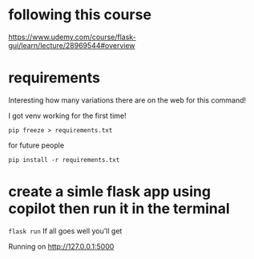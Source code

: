 # following this course
https://www.udemy.com/course/flask-gui/learn/lecture/28969544#overview

# requirements
Interesting how many variations there are on the web for this command!

I got venv working for the first time!


```pip freeze > requirements.txt ```

for future people

```pip install -r requirements.txt```

# create a simle flask app using copilot then run it in the terminal
```flask run```
If all goes well you'll get

Running on http://127.0.0.1:5000

